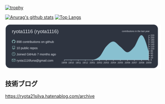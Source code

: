 [![trophy](https://github-profile-trophy.vercel.app/?username=ryota1116&column=7&theme=onedark)](https://github.com/ryo-ma/github-profile-trophy)

[![Anurag's github stats](https://github-readme-stats.vercel.app/api?username=ryota1116&count_private=true&theme=algolia)](https://github.com/anuraghazra/github-readme-stats)
[![Top Langs](https://github-readme-stats.vercel.app/api/top-langs/?username=ryota1116&layout=compact&count_private=true&theme=algolia)](https://github.com/anuraghazra/github-readme-stats)


[![](https://raw.githubusercontent.com/ryota1116/ryota1116/master/profile-summary-card-output/nord_dark/0-profile-details.svg)](https://github.com/vn7n24fzkq/github-profile-summary-cards)

## 技術ブログ
https://ryota21silva.hatenablog.com/archive
